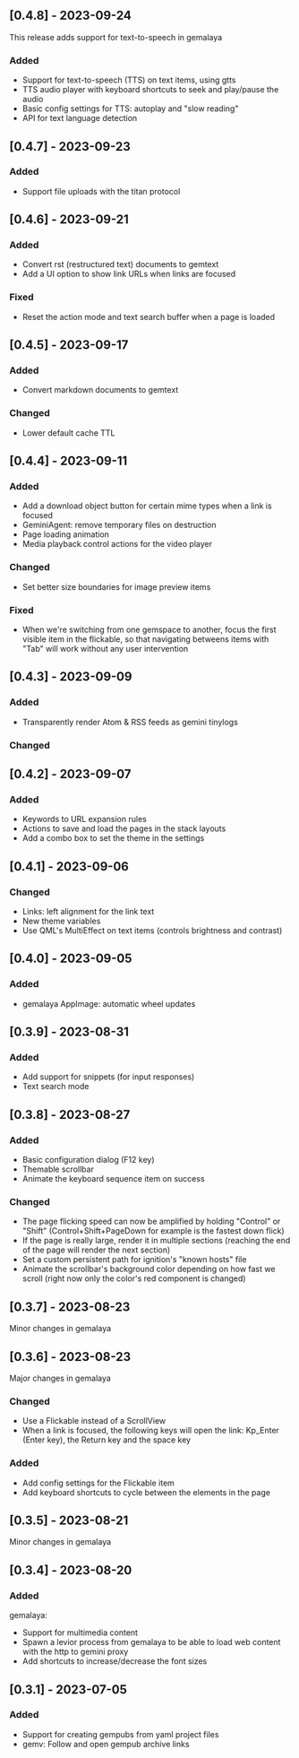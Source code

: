 ## [0.4.8] - 2023-09-24

This release adds support for text-to-speech in gemalaya

### Added

- Support for text-to-speech (TTS) on text items, using gtts
- TTS audio player with keyboard shortcuts to seek and play/pause the audio
- Basic config settings for TTS: autoplay and "slow reading"
- API for text language detection

## [0.4.7] - 2023-09-23

### Added

- Support file uploads with the titan protocol

## [0.4.6] - 2023-09-21

### Added

- Convert rst (restructured text) documents to gemtext
- Add a UI option to show link URLs when links are focused

### Fixed

- Reset the action mode and text search buffer when a page is loaded

## [0.4.5] - 2023-09-17

### Added

- Convert markdown documents to gemtext

### Changed

- Lower default cache TTL

## [0.4.4] - 2023-09-11

### Added

- Add a download object button for certain mime types when a link is focused
- GeminiAgent: remove temporary files on destruction
- Page loading animation
- Media playback control actions for the video player

### Changed

- Set better size boundaries for image preview items

### Fixed

- When we're switching from one gemspace to another, focus the first visible
  item in the flickable, so that navigating betweens items with "Tab" will work
  without any user intervention

## [0.4.3] - 2023-09-09

### Added

- Transparently render Atom & RSS feeds as gemini tinylogs

### Changed

## [0.4.2] - 2023-09-07

### Added

- Keywords to URL expansion rules
- Actions to save and load the pages in the stack layouts
- Add a combo box to set the theme in the settings

## [0.4.1] - 2023-09-06

### Changed

- Links: left alignment for the link text
- New theme variables
- Use QML's MultiEffect on text items (controls brightness and contrast)

## [0.4.0] - 2023-09-05

### Added

- gemalaya AppImage: automatic wheel updates

## [0.3.9] - 2023-08-31

### Added

- Add support for snippets (for input responses)
- Text search mode

## [0.3.8] - 2023-08-27

### Added

- Basic configuration dialog (F12 key)
- Themable scrollbar
- Animate the keyboard sequence item on success

### Changed

- The page flicking speed can now be amplified by holding "Control" or "Shift"
  (Control+Shift+PageDown for example is the fastest down flick)
- If the page is really large, render it in multiple sections (reaching the end
  of the page will render the next section)
- Set a custom persistent path for ignition's "known hosts" file
- Animate the scrollbar's background color depending on how
  fast we scroll (right now only the color's red component is changed)

## [0.3.7] - 2023-08-23

Minor changes in gemalaya

## [0.3.6] - 2023-08-23

Major changes in gemalaya

### Changed

- Use a Flickable instead of a ScrollView
- When a link is focused, the following keys will
  open the link: Kp_Enter (Enter key), the Return key and the space key

### Added

- Add config settings for the Flickable item
- Add keyboard shortcuts to cycle between the elements in the page

## [0.3.5] - 2023-08-21

Minor changes in gemalaya

## [0.3.4] - 2023-08-20

### Added

gemalaya:

- Support for multimedia content
- Spawn a levior process from gemalaya to be able to load web content
  with the http to gemini proxy
- Add shortcuts to increase/decrease the font sizes

## [0.3.1] - 2023-07-05

### Added
- Support for creating gempubs from yaml project files
- gemv: Follow and open gempub archive links
